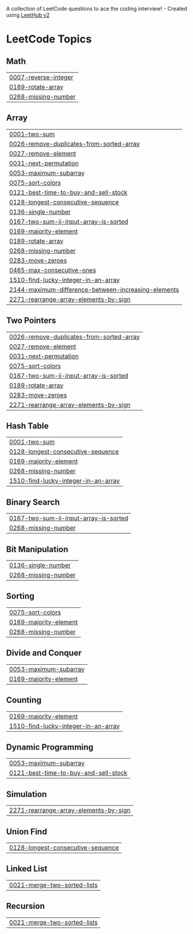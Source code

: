 A collection of LeetCode questions to ace the coding interview! - Created using [LeetHub v2](https://github.com/arunbhardwaj/LeetHub-2.0)
<!---LeetCode Topics Start-->
# LeetCode Topics
## Math
|  |
| ------- |
| [0007-reverse-integer](https://github.com/vasantibendre06/LeetCode/tree/master/0007-reverse-integer) |
| [0189-rotate-array](https://github.com/vasantibendre06/LeetCode/tree/master/0189-rotate-array) |
| [0268-missing-number](https://github.com/vasantibendre06/LeetCode/tree/master/0268-missing-number) |
## Array
|  |
| ------- |
| [0001-two-sum](https://github.com/vasantibendre06/LeetCode/tree/master/0001-two-sum) |
| [0026-remove-duplicates-from-sorted-array](https://github.com/vasantibendre06/LeetCode/tree/master/0026-remove-duplicates-from-sorted-array) |
| [0027-remove-element](https://github.com/vasantibendre06/LeetCode/tree/master/0027-remove-element) |
| [0031-next-permutation](https://github.com/vasantibendre06/LeetCode/tree/master/0031-next-permutation) |
| [0053-maximum-subarray](https://github.com/vasantibendre06/LeetCode/tree/master/0053-maximum-subarray) |
| [0075-sort-colors](https://github.com/vasantibendre06/LeetCode/tree/master/0075-sort-colors) |
| [0121-best-time-to-buy-and-sell-stock](https://github.com/vasantibendre06/LeetCode/tree/master/0121-best-time-to-buy-and-sell-stock) |
| [0128-longest-consecutive-sequence](https://github.com/vasantibendre06/LeetCode/tree/master/0128-longest-consecutive-sequence) |
| [0136-single-number](https://github.com/vasantibendre06/LeetCode/tree/master/0136-single-number) |
| [0167-two-sum-ii-input-array-is-sorted](https://github.com/vasantibendre06/LeetCode/tree/master/0167-two-sum-ii-input-array-is-sorted) |
| [0169-majority-element](https://github.com/vasantibendre06/LeetCode/tree/master/0169-majority-element) |
| [0189-rotate-array](https://github.com/vasantibendre06/LeetCode/tree/master/0189-rotate-array) |
| [0268-missing-number](https://github.com/vasantibendre06/LeetCode/tree/master/0268-missing-number) |
| [0283-move-zeroes](https://github.com/vasantibendre06/LeetCode/tree/master/0283-move-zeroes) |
| [0485-max-consecutive-ones](https://github.com/vasantibendre06/LeetCode/tree/master/0485-max-consecutive-ones) |
| [1510-find-lucky-integer-in-an-array](https://github.com/vasantibendre06/LeetCode/tree/master/1510-find-lucky-integer-in-an-array) |
| [2144-maximum-difference-between-increasing-elements](https://github.com/vasantibendre06/LeetCode/tree/master/2144-maximum-difference-between-increasing-elements) |
| [2271-rearrange-array-elements-by-sign](https://github.com/vasantibendre06/LeetCode/tree/master/2271-rearrange-array-elements-by-sign) |
## Two Pointers
|  |
| ------- |
| [0026-remove-duplicates-from-sorted-array](https://github.com/vasantibendre06/LeetCode/tree/master/0026-remove-duplicates-from-sorted-array) |
| [0027-remove-element](https://github.com/vasantibendre06/LeetCode/tree/master/0027-remove-element) |
| [0031-next-permutation](https://github.com/vasantibendre06/LeetCode/tree/master/0031-next-permutation) |
| [0075-sort-colors](https://github.com/vasantibendre06/LeetCode/tree/master/0075-sort-colors) |
| [0167-two-sum-ii-input-array-is-sorted](https://github.com/vasantibendre06/LeetCode/tree/master/0167-two-sum-ii-input-array-is-sorted) |
| [0189-rotate-array](https://github.com/vasantibendre06/LeetCode/tree/master/0189-rotate-array) |
| [0283-move-zeroes](https://github.com/vasantibendre06/LeetCode/tree/master/0283-move-zeroes) |
| [2271-rearrange-array-elements-by-sign](https://github.com/vasantibendre06/LeetCode/tree/master/2271-rearrange-array-elements-by-sign) |
## Hash Table
|  |
| ------- |
| [0001-two-sum](https://github.com/vasantibendre06/LeetCode/tree/master/0001-two-sum) |
| [0128-longest-consecutive-sequence](https://github.com/vasantibendre06/LeetCode/tree/master/0128-longest-consecutive-sequence) |
| [0169-majority-element](https://github.com/vasantibendre06/LeetCode/tree/master/0169-majority-element) |
| [0268-missing-number](https://github.com/vasantibendre06/LeetCode/tree/master/0268-missing-number) |
| [1510-find-lucky-integer-in-an-array](https://github.com/vasantibendre06/LeetCode/tree/master/1510-find-lucky-integer-in-an-array) |
## Binary Search
|  |
| ------- |
| [0167-two-sum-ii-input-array-is-sorted](https://github.com/vasantibendre06/LeetCode/tree/master/0167-two-sum-ii-input-array-is-sorted) |
| [0268-missing-number](https://github.com/vasantibendre06/LeetCode/tree/master/0268-missing-number) |
## Bit Manipulation
|  |
| ------- |
| [0136-single-number](https://github.com/vasantibendre06/LeetCode/tree/master/0136-single-number) |
| [0268-missing-number](https://github.com/vasantibendre06/LeetCode/tree/master/0268-missing-number) |
## Sorting
|  |
| ------- |
| [0075-sort-colors](https://github.com/vasantibendre06/LeetCode/tree/master/0075-sort-colors) |
| [0169-majority-element](https://github.com/vasantibendre06/LeetCode/tree/master/0169-majority-element) |
| [0268-missing-number](https://github.com/vasantibendre06/LeetCode/tree/master/0268-missing-number) |
## Divide and Conquer
|  |
| ------- |
| [0053-maximum-subarray](https://github.com/vasantibendre06/LeetCode/tree/master/0053-maximum-subarray) |
| [0169-majority-element](https://github.com/vasantibendre06/LeetCode/tree/master/0169-majority-element) |
## Counting
|  |
| ------- |
| [0169-majority-element](https://github.com/vasantibendre06/LeetCode/tree/master/0169-majority-element) |
| [1510-find-lucky-integer-in-an-array](https://github.com/vasantibendre06/LeetCode/tree/master/1510-find-lucky-integer-in-an-array) |
## Dynamic Programming
|  |
| ------- |
| [0053-maximum-subarray](https://github.com/vasantibendre06/LeetCode/tree/master/0053-maximum-subarray) |
| [0121-best-time-to-buy-and-sell-stock](https://github.com/vasantibendre06/LeetCode/tree/master/0121-best-time-to-buy-and-sell-stock) |
## Simulation
|  |
| ------- |
| [2271-rearrange-array-elements-by-sign](https://github.com/vasantibendre06/LeetCode/tree/master/2271-rearrange-array-elements-by-sign) |
## Union Find
|  |
| ------- |
| [0128-longest-consecutive-sequence](https://github.com/vasantibendre06/LeetCode/tree/master/0128-longest-consecutive-sequence) |
## Linked List
|  |
| ------- |
| [0021-merge-two-sorted-lists](https://github.com/vasantibendre06/LeetCode/tree/master/0021-merge-two-sorted-lists) |
## Recursion
|  |
| ------- |
| [0021-merge-two-sorted-lists](https://github.com/vasantibendre06/LeetCode/tree/master/0021-merge-two-sorted-lists) |
<!---LeetCode Topics End-->